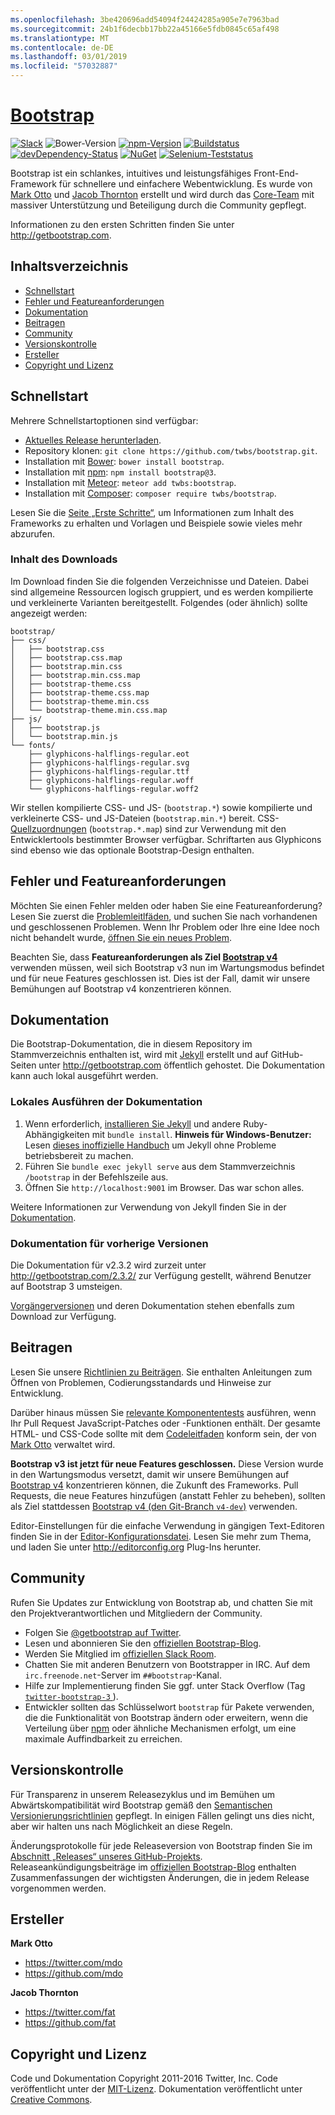 ```yaml
---
ms.openlocfilehash: 3be420696add54094f24424285a905e7e7963bad
ms.sourcegitcommit: 24b1f6decbb17bb22a45166e5fdb0845c65af498
ms.translationtype: MT
ms.contentlocale: de-DE
ms.lasthandoff: 03/01/2019
ms.locfileid: "57032887"
---
```

# <a name="bootstraphttpgetbootstrapcom"></a>[Bootstrap](http://getbootstrap.com)

[![Slack](https://bootstrap-slack.herokuapp.com/badge.svg)](https://bootstrap-slack.herokuapp.com)
![Bower-Version](https://img.shields.io/bower/v/bootstrap.svg)
[![npm-Version](https://img.shields.io/npm/v/bootstrap.svg)](https://www.npmjs.com/package/bootstrap)
[![Buildstatus](https://img.shields.io/travis/twbs/bootstrap/master.svg)](https://travis-ci.org/twbs/bootstrap)
[![devDependency-Status](https://img.shields.io/david/dev/twbs/bootstrap.svg)](https://david-dm.org/twbs/bootstrap#info=devDependencies)
[![NuGet](https://img.shields.io/nuget/v/bootstrap.svg)](https://www.nuget.org/packages/Bootstrap)
[![Selenium-Teststatus](https://saucelabs.com/browser-matrix/bootstrap.svg)](https://saucelabs.com/u/bootstrap)

Bootstrap ist ein schlankes, intuitives und leistungsfähiges Front-End-Framework für schnellere und einfachere Webentwicklung. Es wurde von [Mark Otto](https://twitter.com/mdo) und [Jacob Thornton](https://twitter.com/fat) erstellt und wird durch das [Core-Team](https://github.com/orgs/twbs/people) mit massiver Unterstützung und Beteiligung durch die Community gepflegt.

Informationen zu den ersten Schritten finden Sie unter <http://getbootstrap.com>.


## <a name="table-of-contents"></a>Inhaltsverzeichnis

* [Schnellstart](#quick-start)
* [Fehler und Featureanforderungen](#bugs-and-feature-requests)
* [Dokumentation](#documentation)
* [Beitragen](#contributing)
* [Community](#community)
* [Versionskontrolle](#versioning)
* [Ersteller](#creators)
* [Copyright und Lizenz](#copyright-and-license)


## <a name="quick-start"></a>Schnellstart

Mehrere Schnellstartoptionen sind verfügbar:

* [Aktuelles Release herunterladen](https://github.com/twbs/bootstrap/archive/v3.3.7.zip).
* Repository klonen: `git clone https://github.com/twbs/bootstrap.git`.
* Installation mit [Bower](http://bower.io): `bower install bootstrap`.
* Installation mit [npm](https://www.npmjs.com): `npm install bootstrap@3`.
* Installation mit [Meteor](https://www.meteor.com): `meteor add twbs:bootstrap`.
* Installation mit [Composer](https://getcomposer.org): `composer require twbs/bootstrap`.

Lesen Sie die [Seite „Erste Schritte“](http://getbootstrap.com/getting-started/), um Informationen zum Inhalt des Frameworks zu erhalten und Vorlagen und Beispiele sowie vieles mehr abzurufen.

### <a name="whats-included"></a>Inhalt des Downloads

Im Download finden Sie die folgenden Verzeichnisse und Dateien. Dabei sind allgemeine Ressourcen logisch gruppiert, und es werden kompilierte und verkleinerte Varianten bereitgestellt. Folgendes (oder ähnlich) sollte angezeigt werden:

```
bootstrap/
├── css/
│   ├── bootstrap.css
│   ├── bootstrap.css.map
│   ├── bootstrap.min.css
│   ├── bootstrap.min.css.map
│   ├── bootstrap-theme.css
│   ├── bootstrap-theme.css.map
│   ├── bootstrap-theme.min.css
│   └── bootstrap-theme.min.css.map
├── js/
│   ├── bootstrap.js
│   └── bootstrap.min.js
└── fonts/
    ├── glyphicons-halflings-regular.eot
    ├── glyphicons-halflings-regular.svg
    ├── glyphicons-halflings-regular.ttf
    ├── glyphicons-halflings-regular.woff
    └── glyphicons-halflings-regular.woff2
```

Wir stellen kompilierte CSS- und JS- (`bootstrap.*`) sowie kompilierte und verkleinerte CSS- und JS-Dateien (`bootstrap.min.*`) bereit. CSS-[Quellzuordnungen](https://developer.chrome.com/devtools/docs/css-preprocessors) (`bootstrap.*.map`) sind zur Verwendung mit den Entwicklertools bestimmter Browser verfügbar. Schriftarten aus Glyphicons sind ebenso wie das optionale Bootstrap-Design enthalten.


## <a name="bugs-and-feature-requests"></a>Fehler und Featureanforderungen

Möchten Sie einen Fehler melden oder haben Sie eine Featureanforderung? Lesen Sie zuerst die [Problemleitlfäden](https://github.com/twbs/bootstrap/blob/master/CONTRIBUTING.md#using-the-issue-tracker), und suchen Sie nach vorhandenen und geschlossenen Problemen. Wenn Ihr Problem oder Ihre eine Idee noch nicht behandelt wurde, [öffnen Sie ein neues Problem](https://github.com/twbs/bootstrap/issues/new).

Beachten Sie, dass **Featureanforderungen als Ziel [Bootstrap v4](https://github.com/twbs/bootstrap/tree/v4-dev)** verwenden müssen, weil sich Bootstrap v3 nun im Wartungsmodus befindet und für neue Features geschlossen ist. Dies ist der Fall, damit wir unsere Bemühungen auf Bootstrap v4 konzentrieren können.


## <a name="documentation"></a>Dokumentation

Die Bootstrap-Dokumentation, die in diesem Repository im Stammverzeichnis enthalten ist, wird mit [Jekyll](http://jekyllrb.com) erstellt und auf GitHub-Seiten unter <http://getbootstrap.com> öffentlich gehostet. Die Dokumentation kann auch lokal ausgeführt werden.

### <a name="running-documentation-locally"></a>Lokales Ausführen der Dokumentation

1. Wenn erforderlich, [installieren Sie Jekyll](http://jekyllrb.com/docs/installation) und andere Ruby-Abhängigkeiten mit `bundle install`.
   **Hinweis für Windows-Benutzer:** Lesen [dieses inoffizielle Handbuch](http://jekyll-windows.juthilo.com/) um Jekyll ohne Probleme betriebsbereit zu machen.
2. Führen Sie `bundle exec jekyll serve` aus dem Stammverzeichnis `/bootstrap` in der Befehlszeile aus.
4. Öffnen Sie `http://localhost:9001` im Browser. Das war schon alles.

Weitere Informationen zur Verwendung von Jekyll finden Sie in der [Dokumentation](http://jekyllrb.com/docs/home/).

### <a name="documentation-for-previous-releases"></a>Dokumentation für vorherige Versionen

Die Dokumentation für v2.3.2 wird zurzeit unter <http://getbootstrap.com/2.3.2/> zur Verfügung gestellt, während Benutzer auf Bootstrap 3 umsteigen.

[Vorgängerversionen](https://github.com/twbs/bootstrap/releases) und deren Dokumentation stehen ebenfalls zum Download zur Verfügung.


## <a name="contributing"></a>Beitragen

Lesen Sie unsere [Richtlinien zu Beiträgen](https://github.com/twbs/bootstrap/blob/master/CONTRIBUTING.md). Sie enthalten Anleitungen zum Öffnen von Problemen, Codierungsstandards und Hinweise zur Entwicklung.

Darüber hinaus müssen Sie [relevante Komponententests](https://github.com/twbs/bootstrap/tree/master/js/tests) ausführen, wenn Ihr Pull Request JavaScript-Patches oder -Funktionen enthält. Der gesamte HTML- und CSS-Code sollte mit dem [Codeleitfaden](https://github.com/mdo/code-guide) konform sein, der von [Mark Otto](https://github.com/mdo) verwaltet wird.

**Bootstrap v3 ist jetzt für neue Features geschlossen.** Diese Version wurde in den Wartungsmodus versetzt, damit wir unsere Bemühungen auf [Bootstrap v4](https://github.com/twbs/bootstrap/tree/v4-dev) konzentrieren können, die Zukunft des Frameworks. Pull Requests, die neue Features hinzufügen (anstatt Fehler zu beheben), sollten als Ziel stattdessen [Bootstrap v4 (den Git-Branch `v4-dev`)](https://github.com/twbs/bootstrap/tree/v4-dev) verwenden.

Editor-Einstellungen für die einfache Verwendung in gängigen Text-Editoren finden Sie in der [Editor-Konfigurationsdatei](https://github.com/twbs/bootstrap/blob/master/.editorconfig). Lesen Sie mehr zum Thema, und laden Sie unter <http://editorconfig.org> Plug-Ins herunter.


## <a name="community"></a>Community

Rufen Sie Updates zur Entwicklung von Bootstrap ab, und chatten Sie mit den Projektverantwortlichen und Mitgliedern der Community.

* Folgen Sie [@getbootstrap auf Twitter](https://twitter.com/getbootstrap).
* Lesen und abonnieren Sie den [offiziellen Bootstrap-Blog](http://blog.getbootstrap.com).
* Werden Sie Mitglied im [offiziellen Slack Room](https://bootstrap-slack.herokuapp.com).
* Chatten Sie mit anderen Benutzern von Bootstrapper in IRC. Auf dem `irc.freenode.net`-Server im `##bootstrap`-Kanal.
* Hilfe zur Implementierung finden Sie ggf. unter Stack Overflow (Tag [ `twitter-bootstrap-3` ](https://stackoverflow.com/questions/tagged/twitter-bootstrap-3)).
* Entwickler sollten das Schlüsselwort `bootstrap` für Pakete verwenden, die die Funktionalität von Bootstrap ändern oder erweitern, wenn die Verteilung über [npm](https://www.npmjs.com/browse/keyword/bootstrap) oder ähnliche Mechanismen erfolgt, um eine maximale Auffindbarkeit zu erreichen.


## <a name="versioning"></a>Versionskontrolle

Für Transparenz in unserem Releasezyklus und im Bemühen um Abwärtskompatibilität wird Bootstrap gemäß den [Semantischen Versionierungsrichtlinien](http://semver.org/) gepflegt. In einigen Fällen gelingt uns dies nicht, aber wir halten uns nach Möglichkeit an diese Regeln.

Änderungsprotokolle für jede Releaseversion von Bootstrap finden Sie im [Abschnitt „Releases“ unseres GitHub-Projekts](https://github.com/twbs/bootstrap/releases). Releaseankündigungsbeiträge im [offiziellen Bootstrap-Blog](http://blog.getbootstrap.com) enthalten Zusammenfassungen der wichtigsten Änderungen, die in jedem Release vorgenommen werden.


## <a name="creators"></a>Ersteller

**Mark Otto**

* <https://twitter.com/mdo>
* <https://github.com/mdo>

**Jacob Thornton**

* <https://twitter.com/fat>
* <https://github.com/fat>


## <a name="copyright-and-license"></a>Copyright und Lizenz

Code und Dokumentation Copyright 2011-2016 Twitter, Inc. Code veröffentlicht unter der [MIT-Lizenz](https://github.com/twbs/bootstrap/blob/master/LICENSE). Dokumentation veröffentlicht unter [Creative Commons](https://github.com/twbs/bootstrap/blob/master/docs/LICENSE).

